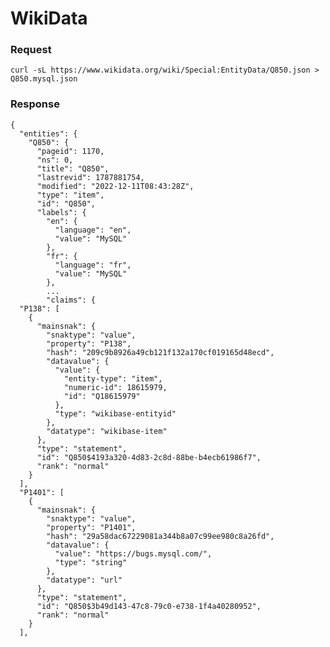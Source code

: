 # WikiData

### Request

    curl -sL https://www.wikidata.org/wiki/Special:EntityData/Q850.json > Q850.mysql.json

### Response


    {
      "entities": {
        "Q850": {
          "pageid": 1170,
          "ns": 0,
          "title": "Q850",
          "lastrevid": 1787881754,
          "modified": "2022-12-11T08:43:28Z",
          "type": "item",
          "id": "Q850",
          "labels": {
            "en": {
              "language": "en",
              "value": "MySQL"
            },
            "fr": {
              "language": "fr",
              "value": "MySQL"
            },
            ...
            "claims": {
      "P138": [
        {
          "mainsnak": {
            "snaktype": "value",
            "property": "P138",
            "hash": "209c9b8926a49cb121f132a170cf019165d48ecd",
            "datavalue": {
              "value": {
                "entity-type": "item",
                "numeric-id": 18615979,
                "id": "Q18615979"
              },
              "type": "wikibase-entityid"
            },
            "datatype": "wikibase-item"
          },
          "type": "statement",
          "id": "Q850$4193a320-4d83-2c8d-88be-b4ecb61986f7",
          "rank": "normal"
        }
      ],
      "P1401": [
        {
          "mainsnak": {
            "snaktype": "value",
            "property": "P1401",
            "hash": "29a58dac67229081a344b8a07c99ee980c8a26fd",
            "datavalue": {
              "value": "https://bugs.mysql.com/",
              "type": "string"
            },
            "datatype": "url"
          },
          "type": "statement",
          "id": "Q850$3b49d143-47c8-79c0-e738-1f4a40280952",
          "rank": "normal"
        }
      ],
